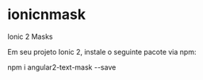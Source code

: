 # ionicnmask
Ionic 2 Masks

Em seu projeto Ionic 2, instale o seguinte pacote via npm:

npm i angular2-text-mask --save
